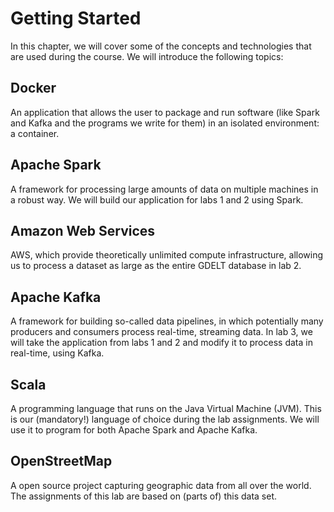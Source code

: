 # Getting Started

In this chapter, we will cover some of the concepts and technologies that are
used during the course. We will introduce the following topics:

## Docker

An application that allows the user to package and run software (like Spark and
Kafka and the programs we write for them) in an isolated environment: a
container.

## Apache Spark

A framework for processing large amounts of data on multiple machines in a
robust way. We will build our application for labs 1 and 2 using Spark.

## Amazon Web Services

AWS, which provide theoretically unlimited compute infrastructure, allowing us
to process a dataset as large as the entire GDELT database in lab 2.

## Apache Kafka

A framework for building so-called data pipelines, in which potentially many
producers and consumers process real-time, streaming data. In lab 3, we will
take the application from labs 1 and 2 and modify it to process data in
real-time, using Kafka.

## Scala

A programming language that runs on the Java Virtual Machine (JVM). This is our
(mandatory!) language of choice during the lab assignments. We will use it to
program for both Apache Spark and Apache Kafka.

## OpenStreetMap

A open source project capturing geographic data from all over the world. The
assignments of this lab are based on (parts of) this data set.
